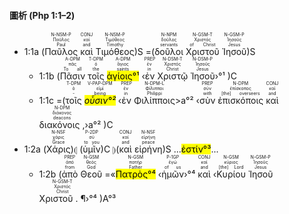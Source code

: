 
#### 圖析 (Php 1:1–2)
- <rt>1:1a</rt> (<RUBY><ruby><ruby>Παῦλος<rt>Paul</rt></ruby><rt>Παῦλος</rt></ruby><rt>N-NSM-P</rt></RUBY> <RUBY><ruby><ruby>καὶ<rt>and</rt></ruby><rt>καί</rt></ruby><rt>CONJ</rt></RUBY> <RUBY><ruby><ruby>Τιμόθεος<rt>Timothy</rt></ruby><rt>Τιμόθεος</rt></ruby><rt>N-NSM-P</rt></RUBY>)S =(<RUBY><ruby><ruby>δοῦλοι<rt>servants</rt></ruby><rt>δοῦλος</rt></ruby><rt>N-NPM</rt></RUBY> <RUBY><ruby><ruby>Χριστοῦ<rt>of Christ</rt></ruby><rt>Χριστός</rt></ruby><rt>N-GSM-T</rt></RUBY> <RUBY><ruby><ruby>Ἰησοῦ<rt>Jesus</rt></ruby><rt>Ἰησοῦς</rt></ruby><rt>N-GSM-P</rt></RUBY>)S 
	- <rt>1:1b</rt> (<RUBY><ruby><ruby>Πᾶσιν<rt>To all</rt></ruby><rt>πᾶς</rt></ruby><rt>A-DPM</rt></RUBY> <RUBY><ruby><ruby>τοῖς<rt>the</rt></ruby><rt>ὁ</rt></ruby><rt>T-DPM</rt></RUBY> <RUBY><ruby><ruby><mark>ἁγίοις°¹</mark><rt>saints</rt></ruby><rt>ἅγιος</rt></ruby><rt>A-DPM</rt></RUBY> ‹<RUBY><ruby><ruby>ἐν<rt>in</rt></ruby><rt>ἐν</rt></ruby><rt>PREP</rt></RUBY> <RUBY><ruby><ruby>Χριστῷ<rt>Christ</rt></ruby><rt>Χριστός</rt></ruby><rt>N-DSM-T</rt></RUBY> <RUBY><ruby><ruby>Ἰησοῦ<rt>Jesus</rt></ruby><rt>Ἰησοῦς</rt></ruby><rt>N-DSM-P</rt></RUBY>›°¹ )C 
	- <rt>1:1c</rt> =(<RUBY><ruby><ruby>τοῖς<rt>-</rt></ruby><rt>ὁ</rt></ruby><rt>T-DPM</rt></RUBY> <RUBY><ruby><ruby><mark><em>οὖσιν°²</em></mark><rt>being</rt></ruby><rt>εἰμί</rt></ruby><rt>V-PAP-DPM</rt></RUBY> ‹<RUBY><ruby><ruby>ἐν<rt>in</rt></ruby><rt>ἐν</rt></ruby><rt>PREP</rt></RUBY> <RUBY><ruby><ruby>Φιλίπποις<rt>Philippi</rt></ruby><rt>Φίλιπποι</rt></ruby><rt>N-DPM-L</rt></RUBY>>a°² ‹<RUBY><ruby><ruby>σὺν<rt>with</rt></ruby><rt>σύν</rt></ruby><rt>PREP</rt></RUBY> <RUBY><ruby><ruby>ἐπισκόποις<rt>[the] overseers</rt></ruby><rt>ἐπίσκοπος</rt></ruby><rt>N-DPM</rt></RUBY> <RUBY><ruby><ruby>καὶ<rt>and</rt></ruby><rt>καί</rt></ruby><rt>CONJ</rt></RUBY> <RUBY><ruby><ruby>διακόνοις ,<rt>deacons</rt></ruby><rt>διάκονος</rt></ruby><rt>N-DPM</rt></RUBY>›a°² )C 
- <rt>1:2a</rt> (<RUBY><ruby><ruby>Χάρις<rt>Grace</rt></ruby><rt>χάρις</rt></ruby><rt>N-NSF</rt></RUBY>)⦇ (<RUBY><ruby><ruby>ὑμῖν<rt>to you</rt></ruby><rt>σύ</rt></ruby><rt>P-2DP</rt></RUBY>)C ⦈(<RUBY><ruby><ruby>καὶ<rt>and</rt></ruby><rt>καί</rt></ruby><rt>CONJ</rt></RUBY> <RUBY><ruby><ruby>εἰρήνη<rt>peace</rt></ruby><rt>εἰρήνη</rt></ruby><rt>N-NSF</rt></RUBY>)S ...<mark>ἐστίν°³</mark>...
	- <rt>1:2b</rt> (<RUBY><ruby><ruby>ἀπὸ<rt>from</rt></ruby><rt>ἀπό</rt></ruby><rt>PREP</rt></RUBY> <RUBY><ruby><ruby>Θεοῦ<rt>God</rt></ruby><rt>θεός</rt></ruby><rt>N-GSM</rt></RUBY> =«<RUBY><ruby><ruby><mark>Πατρὸς°⁴</mark><rt>Father</rt></ruby><rt>πατήρ</rt></ruby><rt>N-GSM</rt></RUBY> ‹<RUBY><ruby><ruby>ἡμῶν<rt>of us</rt></ruby><rt>ἐγώ</rt></ruby><rt>P-1GP</rt></RUBY>›°⁴ <RUBY><ruby><ruby>καὶ<rt>and</rt></ruby><rt>καί</rt></ruby><rt>CONJ</rt></RUBY> ‹<RUBY><ruby><ruby>Κυρίου<rt>[the] Lord</rt></ruby><rt>κύριος</rt></ruby><rt>N-GSM</rt></RUBY> <RUBY><ruby><ruby>Ἰησοῦ<rt>Jesus</rt></ruby><rt>Ἰησοῦς</rt></ruby><rt>N-GSM-P</rt></RUBY> <RUBY><ruby><ruby>Χριστοῦ . ¶<rt>Christ</rt></ruby><rt>Χριστός</rt></ruby><rt>N-GSM-T</rt></RUBY>›°⁴ )A°³